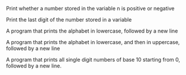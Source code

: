 Print whether a number stored in the variable n is positive or negative

Print the last digit of the number stored in a variable 

A program that prints the alphabet in lowercase, followed by a new line

A program that prints the alphabet in lowercase, and then in uppercase, followed by a new line

A program that prints all single digit numbers of base 10 starting from 0, followed by a new line.

